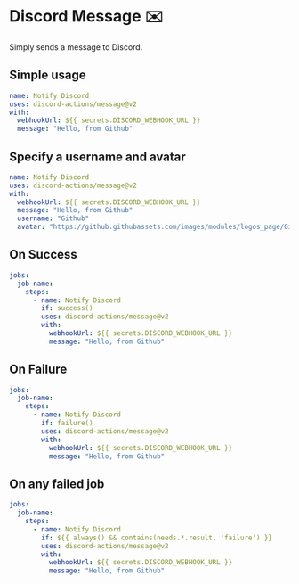 # Discord Message ✉️

Simply sends a message to Discord.


## Simple usage

```yaml
name: Notify Discord
uses: discord-actions/message@v2
with:
  webhookUrl: ${{ secrets.DISCORD_WEBHOOK_URL }}
  message: "Hello, from Github"
```


## Specify a username and avatar

```yaml
name: Notify Discord
uses: discord-actions/message@v2
with:
  webhookUrl: ${{ secrets.DISCORD_WEBHOOK_URL }}
  message: "Hello, from Github"
  username: "Github"
  avatar: "https://github.githubassets.com/images/modules/logos_page/GitHub-Mark.png"
```

## On Success

```yaml
jobs:
  job-name:
    steps:
      - name: Notify Discord
        if: success()
        uses: discord-actions/message@v2
        with:
          webhookUrl: ${{ secrets.DISCORD_WEBHOOK_URL }}
          message: "Hello, from Github"
```

## On Failure

```yaml
jobs:
  job-name:
    steps:
      - name: Notify Discord
        if: failure()
        uses: discord-actions/message@v2
        with:
          webhookUrl: ${{ secrets.DISCORD_WEBHOOK_URL }}
          message: "Hello, from Github"
```

## On any failed job

```yaml
jobs:
  job-name:
    steps:
      - name: Notify Discord
        if: ${{ always() && contains(needs.*.result, 'failure') }}
        uses: discord-actions/message@v2
        with:
          webhookUrl: ${{ secrets.DISCORD_WEBHOOK_URL }}
          message: "Hello, from Github"
```